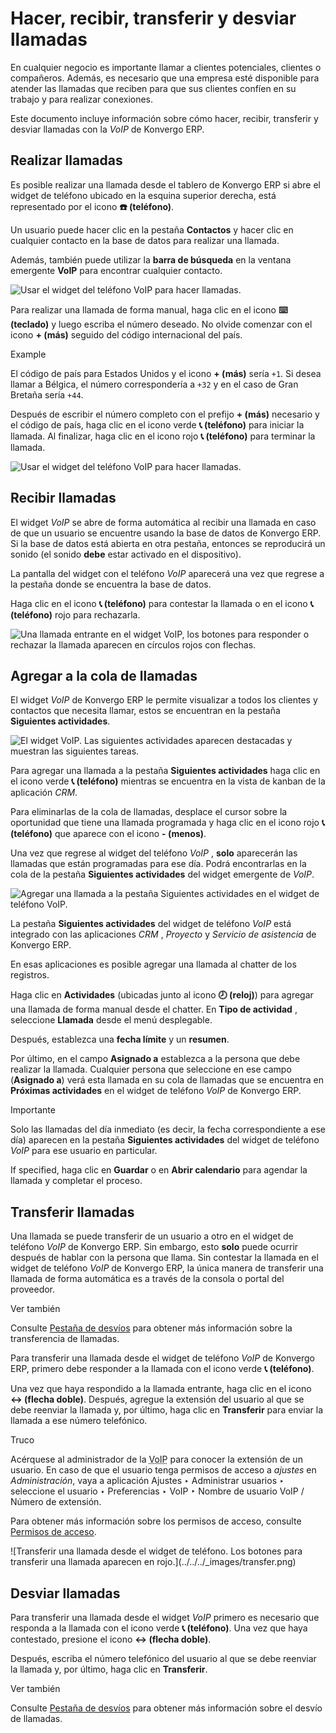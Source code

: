 # Hacer, recibir, transferir y desviar llamadas

En cualquier negocio es importante llamar a clientes potenciales, clientes o
compañeros. Además, es necesario que una empresa esté disponible para atender
las llamadas que reciben para que sus clientes confíen en su trabajo y para
realizar conexiones.

Este documento incluye información sobre cómo hacer, recibir, transferir y
desviar llamadas con la _VoIP_ de Konvergo ERP.

## Realizar llamadas

Es posible realizar una llamada desde el tablero de Konvergo ERP si abre el widget de
teléfono ubicado en la esquina superior derecha, está representado por el
icono **☎️ (teléfono)**.

Un usuario puede hacer clic en la pestaña **Contactos** y hacer clic en
cualquier contacto en la base de datos para realizar una llamada.

Además, también puede utilizar la **barra de búsqueda** en la ventana
emergente **VoIP** para encontrar cualquier contacto.

![Usar el widget del teléfono VoIP para hacer
llamadas.](../../../_images/widget-operation.png)

Para realizar una llamada de forma manual, haga clic en el icono **⌨️
(teclado)** y luego escriba el número deseado. No olvide comenzar con el icono
**\+ (más)** seguido del código internacional del país.

<div class="alert alert-success">
<p class="alert-title">
Example</p><p>El código de país para Estados Unidos y el icono <b>+ (más)</b> sería <code>+1</code>. Si desea llamar a Bélgica, el número correspondería a <code>+32</code> y en el caso de Gran Bretaña sería <code>+44</code>.</p>
</div>

Después de escribir el número completo con el prefijo **\+ (más)** necesario y
el código de país, haga clic en el icono verde **📞 (teléfono)** para iniciar
la llamada. Al finalizar, haga clic en el icono rojo **📞 (teléfono)** para
terminar la llamada.

![Usar el widget del teléfono VoIP para hacer
llamadas.](../../../_images/manual-call.png)

## Recibir llamadas

El widget _VoIP_ se abre de forma automática al recibir una llamada en caso de
que un usuario se encuentre usando la base de datos de Konvergo ERP. Si la base de
datos está abierta en otra pestaña, entonces se reproducirá un sonido (el
sonido **debe** estar activado en el dispositivo).

La pantalla del widget con el teléfono _VoIP_ aparecerá una vez que regrese a
la pestaña donde se encuentra la base de datos.

Haga clic en el icono **📞 (teléfono)** para contestar la llamada o en el icono
**📞 (teléfono)** rojo para rechazarla.

![Una llamada entrante en el widget VoIP, los botones para responder o
rechazar la llamada aparecen en círculos rojos con
flechas.](../../../_images/incoming-call1.png)

## Agregar a la cola de llamadas

El widget _VoIP_ de Konvergo ERP le permite visualizar a todos los clientes y
contactos que necesita llamar, estos se encuentran en la pestaña **Siguientes
actividades**.

![El widget VoIP. Las siguientes actividades aparecen destacadas y muestran
las siguientes tareas.](../../../_images/next-activities.png)

Para agregar una llamada a la pestaña **Siguientes actividades** haga clic en
el icono verde **📞 (teléfono)** mientras se encuentra en la vista de kanban de
la aplicación _CRM_.

Para eliminarlas de la cola de llamadas, desplace el cursor sobre la
oportunidad que tiene una llamada programada y haga clic en el icono rojo **📞
(teléfono)** que aparece con el icono **\- (menos)**.

Una vez que regrese al widget del teléfono _VoIP_ , **solo** aparecerán las
llamadas que están programadas para ese día. Podrá encontrarlas en la cola de
la pestaña **Siguientes actividades** del widget emergente de _VoIP_.

![Agregar una llamada a la pestaña Siguientes actividades en el widget de
teléfono VoIP.](../../../_images/add-call-queue.png)

La pestaña **Siguientes actividades** del widget de teléfono _VoIP_ está
integrado con las aplicaciones _CRM_ , _Proyecto_ y _Servicio de asistencia_
de Konvergo ERP.

En esas aplicaciones es posible agregar una llamada al chatter de los
registros.

Haga clic en **Actividades** (ubicadas junto al icono **🕗 (reloj)**) para
agregar una llamada de forma manual desde el chatter. En **Tipo de actividad**
, seleccione **Llamada** desde el menú desplegable.

Después, establezca una **fecha límite** y un **resumen**.

Por último, en el campo **Asignado a** establezca a la persona que debe
realizar la llamada. Cualquier persona que seleccione en ese campo (**Asignado
a**) verá esta llamada en su cola de llamadas que se encuentra en **Próximas
actividades** en el widget de teléfono _VoIP_ de Konvergo ERP.

<div class="alert alert-warning">
<p class="alert-title">
Importante</p><p>Solo las llamadas del día inmediato (es decir, la fecha correspondiente a ese día) aparecen en la pestaña <b>Siguientes actividades</b> del widget de teléfono <em>VoIP</em> para ese usuario en particular.</p>
</div>

If specified, haga clic en **Guardar** o en **Abrir calendario** para agendar
la llamada y completar el proceso.

## Transferir llamadas

Una llamada se puede transferir de un usuario a otro en el widget de teléfono
_VoIP_ de Konvergo ERP. Sin embargo, esto **solo** puede ocurrir después de hablar con
la persona que llama. Sin contestar la llamada en el widget de teléfono _VoIP_
de Konvergo ERP, la única manera de transferir una llamada de forma automática es a
través de la consola o portal del proveedor.

<div class="alert alert-secondary">
<p class="alert-title">
Ver también</p><p>Consulte <a href="axivox/manage_users#voip-axivox-forwardings-tab"><span class="std std-ref">Pestaña de desvíos</span></a> para obtener más información sobre la transferencia de llamadas.</p>
</div>

Para transferir una llamada desde el widget de teléfono _VoIP_ de Konvergo ERP,
primero debe responder a la llamada con el icono verde **📞 (teléfono)**.

Una vez que haya respondido a la llamada entrante, haga clic en el icono **↔
(flecha doble)**. Después, agregue la extensión del usuario al que se debe
reenviar la llamada y, por último, haga clic en **Transferir** para enviar la
llamada a ese número telefónico.

<div class="alert alert-info">
<p class="alert-title">
Truco</p><p>Acérquese al administrador de la <abbr title="Voz sobre protocolo de internet">VoIP</abbr> para conocer la extensión de un usuario. En caso de que el usuario tenga permisos de acceso a <em>ajustes</em> en <em>Administración</em>, vaya a aplicación Ajustes ‣ Administrar usuarios ‣ seleccione el usuario ‣ Preferencias ‣ VoIP ‣ Nombre de usuario VoIP / Número de extensión.</p>
<p>Para obtener más información sobre los permisos de acceso, consulte <a href="../../general/users/access_rights">Permisos de acceso</a>.</p>
</div> ![Transferir una llamada desde el widget de teléfono. Los
botones para transferir una llamada aparecen en
rojo.](../../../_images/transfer.png)

## Desviar llamadas

Para transferir una llamada desde el widget _VoIP_ primero es necesario que
responda a la llamada con el icono verde **📞 (teléfono)**. Una vez que haya
contestado, presione el icono **↔ (flecha doble)**.

Después, escriba el número telefónico del usuario al que se debe reenviar la
llamada y, por último, haga clic en **Transferir**.

<div class="alert alert-secondary">
<p class="alert-title">
Ver también</p><p>Consulte <a href="axivox/manage_users#voip-axivox-forwardings-tab"><span class="std std-ref">Pestaña de desvíos</span></a> para obtener más información sobre el desvío de llamadas.</p>
</div>


